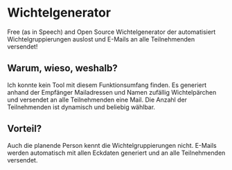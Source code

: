 # Wichtelgenerator

Free (as in Speech) and Open Source Wichtelgenerator der automatisiert Wichtelgruppierungen auslost und E-Mails an alle Teilnehmenden versendet!

## Warum, wieso, weshalb?

Ich konnte kein Tool mit diesem Funktionsumfang finden.
Es generiert anhand der Empfänger Mailadressen und Namen zufällig Wichtelpärchen und versendet an alle Teilnehmenden eine Mail.
Die Anzahl der Teilnehmenden ist dynamisch und beliebig wählbar.

## Vorteil?

Auch die planende Person kennt die Wichtelgruppierungen nicht.
E-Mails werden automatisch mit allen Eckdaten generiert und an alle Teilnehmenden versendet.